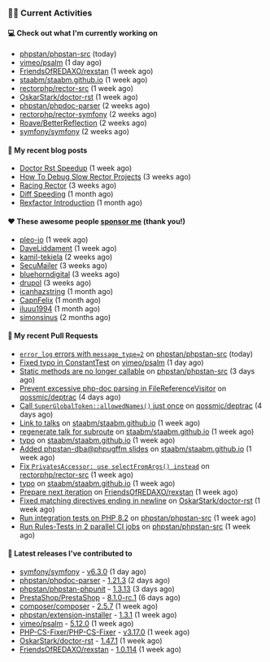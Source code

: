### 👨‍💻 Current Activities


#### 💻 Check out what I'm currently working on

- [phpstan/phpstan-src](https://github.com/phpstan/phpstan-src) (today)
- [vimeo/psalm](https://github.com/vimeo/psalm) (1 day ago)
- [FriendsOfREDAXO/rexstan](https://github.com/FriendsOfREDAXO/rexstan) (1 week ago)
- [staabm/staabm.github.io](https://github.com/staabm/staabm.github.io) (1 week ago)
- [rectorphp/rector-src](https://github.com/rectorphp/rector-src) (1 week ago)
- [OskarStark/doctor-rst](https://github.com/OskarStark/doctor-rst) (1 week ago)
- [phpstan/phpdoc-parser](https://github.com/phpstan/phpdoc-parser) (2 weeks ago)
- [rectorphp/rector-symfony](https://github.com/rectorphp/rector-symfony) (2 weeks ago)
- [Roave/BetterReflection](https://github.com/Roave/BetterReflection) (2 weeks ago)
- [symfony/symfony](https://github.com/symfony/symfony) (2 weeks ago)


#### 📜 My recent blog posts

- [Doctor Rst Speedup](https://staabm.github.io/2023/05/18/doctor-rst-speedup.html) (1 week ago)
- [How To Debug Slow Rector Projects](https://staabm.github.io/2023/05/10/how-to-debug-slow-rector-projects.html) (3 weeks ago)
- [Racing Rector](https://staabm.github.io/2023/05/06/racing-rector.html) (3 weeks ago)
- [Diff Speeding](https://staabm.github.io/2023/05/01/diff-speeding.html) (1 month ago)
- [Rexfactor Introduction](https://staabm.github.io/2023/04/09/rexfactor-introduction.html) (1 month ago)


#### ❤️ These awesome people [sponsor me](https://github.com/sponsors/staabm) (thank you!)

- [pleo-io](https://github.com/pleo-io) (1 week ago)
- [DaveLiddament](https://github.com/DaveLiddament) (1 week ago)
- [kamil-tekiela](https://github.com/kamil-tekiela) (2 weeks ago)
- [SecuMailer](https://github.com/SecuMailer) (3 weeks ago)
- [bluehorndigital](https://github.com/bluehorndigital) (3 weeks ago)
- [drupol](https://github.com/drupol) (3 weeks ago)
- [icanhazstring](https://github.com/icanhazstring) (1 month ago)
- [CapnFelix](https://github.com/CapnFelix) (1 month ago)
- [iluuu1994](https://github.com/iluuu1994) (1 month ago)
- [simonsinus](https://github.com/simonsinus) (2 months ago)


#### 🔨 My recent Pull Requests

- [`error_log` errors with `message_type=2`](https://github.com/phpstan/phpstan-src/pull/2428) on [phpstan/phpstan-src](https://github.com/phpstan/phpstan-src) (today)
- [Fixed typo in ConstantTest](https://github.com/vimeo/psalm/pull/9835) on [vimeo/psalm](https://github.com/vimeo/psalm) (1 day ago)
- [Static methods are no longer callable](https://github.com/phpstan/phpstan-src/pull/2420) on [phpstan/phpstan-src](https://github.com/phpstan/phpstan-src) (3 days ago)
- [Prevent excessive php-doc parsing in FileReferenceVisitor](https://github.com/qossmic/deptrac/pull/1199) on [qossmic/deptrac](https://github.com/qossmic/deptrac) (4 days ago)
- [Call `SuperGlobalToken::allowedNames()` just once](https://github.com/qossmic/deptrac/pull/1198) on [qossmic/deptrac](https://github.com/qossmic/deptrac) (4 days ago)
- [Link to talks](https://github.com/staabm/staabm.github.io/pull/85) on [staabm/staabm.github.io](https://github.com/staabm/staabm.github.io) (1 week ago)
- [regenerate talk for subroute](https://github.com/staabm/staabm.github.io/pull/84) on [staabm/staabm.github.io](https://github.com/staabm/staabm.github.io) (1 week ago)
- [typo](https://github.com/staabm/staabm.github.io/pull/83) on [staabm/staabm.github.io](https://github.com/staabm/staabm.github.io) (1 week ago)
- [Added phpstan-dba@phpugffm slides](https://github.com/staabm/staabm.github.io/pull/82) on [staabm/staabm.github.io](https://github.com/staabm/staabm.github.io) (1 week ago)
- [Fix `PrivatesAccessor: use selectFromArgs() instead`](https://github.com/rectorphp/rector-src/pull/3923) on [rectorphp/rector-src](https://github.com/rectorphp/rector-src) (1 week ago)
- [typo](https://github.com/staabm/staabm.github.io/pull/81) on [staabm/staabm.github.io](https://github.com/staabm/staabm.github.io) (1 week ago)
- [Prepare next iteration](https://github.com/FriendsOfREDAXO/rexstan/pull/505) on [FriendsOfREDAXO/rexstan](https://github.com/FriendsOfREDAXO/rexstan) (1 week ago)
- [Fixed matching directives ending in newline](https://github.com/OskarStark/doctor-rst/pull/1414) on [OskarStark/doctor-rst](https://github.com/OskarStark/doctor-rst) (1 week ago)
- [Run integration tests on PHP 8.2](https://github.com/phpstan/phpstan-src/pull/2413) on [phpstan/phpstan-src](https://github.com/phpstan/phpstan-src) (1 week ago)
- [Run Rules-Tests in 2 parallel CI jobs](https://github.com/phpstan/phpstan-src/pull/2412) on [phpstan/phpstan-src](https://github.com/phpstan/phpstan-src) (1 week ago)


#### 🔭 Latest releases I've contributed to

- [symfony/symfony](https://github.com/symfony/symfony) - [v6.3.0](https://github.com/symfony/symfony/releases/tag/v6.3.0) (1 day ago)
- [phpstan/phpdoc-parser](https://github.com/phpstan/phpdoc-parser) - [1.21.3](https://github.com/phpstan/phpdoc-parser/releases/tag/1.21.3) (2 days ago)
- [phpstan/phpstan-phpunit](https://github.com/phpstan/phpstan-phpunit) - [1.3.13](https://github.com/phpstan/phpstan-phpunit/releases/tag/1.3.13) (3 days ago)
- [PrestaShop/PrestaShop](https://github.com/PrestaShop/PrestaShop) - [8.1.0-rc.1](https://github.com/PrestaShop/PrestaShop/releases/tag/8.1.0-rc.1) (6 days ago)
- [composer/composer](https://github.com/composer/composer) - [2.5.7](https://github.com/composer/composer/releases/tag/2.5.7) (1 week ago)
- [phpstan/extension-installer](https://github.com/phpstan/extension-installer) - [1.3.1](https://github.com/phpstan/extension-installer/releases/tag/1.3.1) (1 week ago)
- [vimeo/psalm](https://github.com/vimeo/psalm) - [5.12.0](https://github.com/vimeo/psalm/releases/tag/5.12.0) (1 week ago)
- [PHP-CS-Fixer/PHP-CS-Fixer](https://github.com/PHP-CS-Fixer/PHP-CS-Fixer) - [v3.17.0](https://github.com/PHP-CS-Fixer/PHP-CS-Fixer/releases/tag/v3.17.0) (1 week ago)
- [OskarStark/doctor-rst](https://github.com/OskarStark/doctor-rst) - [1.47.1](https://github.com/OskarStark/doctor-rst/releases/tag/1.47.1) (1 week ago)
- [FriendsOfREDAXO/rexstan](https://github.com/FriendsOfREDAXO/rexstan) - [1.0.114](https://github.com/FriendsOfREDAXO/rexstan/releases/tag/1.0.114) (1 week ago)
